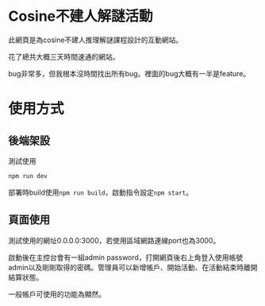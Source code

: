 # Cosine不建人解謎活動

此網頁是為cosine不建人推理解謎課程設計的互動網站。

花了總共大概三天時間速通的網站。

bug非常多，但我根本沒時間找出所有bug。裡面的bug大概有一半是feature。

# 使用方式

## 後端架設

測試使用

```sh
npm run dev
```

部署時build使用`npm run build`，啟動指令設定`npm start`。

## 頁面使用

測試使用的網址0.0.0.0:3000，若使用區域網路連線port也為3000。

啟動後在主控台會有一組admin password，打開網頁後右上角登入使用帳號admin以及剛剛取得的密碼。管理員可以新增帳戶、開始活動、在活動結束時離開結算狀態。

一般帳戶可使用的功能為顯然。
